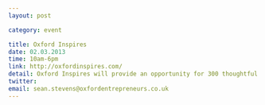 ```yaml
---
layout: post

category: event

title: Oxford Inspires
date: 02.03.2013
time: 10am-6pm
link: http://oxfordinspires.com/
detail: Oxford Inspires will provide an opportunity for 300 thoughtful and engaged individuals to attend a variety of speaker events, masterclasses and breakout sessions. Successful entrepreneurs will contribute to the program, offering the opportunity to engage with and contribute to the next generation of entrepreneurs and business leaders.
twitter: 
email: sean.stevens@oxfordentrepreneurs.co.uk
---
```

